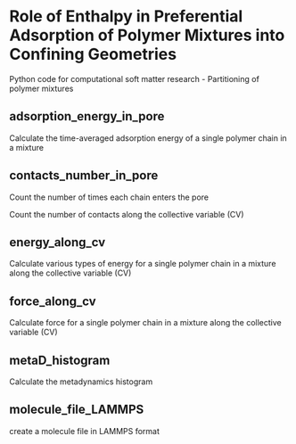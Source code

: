 # Role of Enthalpy in Preferential Adsorption of Polymer Mixtures into Confining Geometries

Python code for computational soft matter research - Partitioning of polymer mixtures

## adsorption_energy_in_pore

Calculate the time-averaged adsorption energy of a single polymer chain in a mixture

## contacts_number_in_pore

Count the number of times each chain enters the pore

Count the number of contacts along the collective variable (CV)

## energy_along_cv

Calculate various types of energy for a single polymer chain in a mixture along the collective variable (CV)

## force_along_cv

Calculate force for a single polymer chain in a mixture along the collective variable (CV)

## metaD_histogram

Calculate the metadynamics histogram

## molecule_file_LAMMPS

create a molecule file in LAMMPS format
